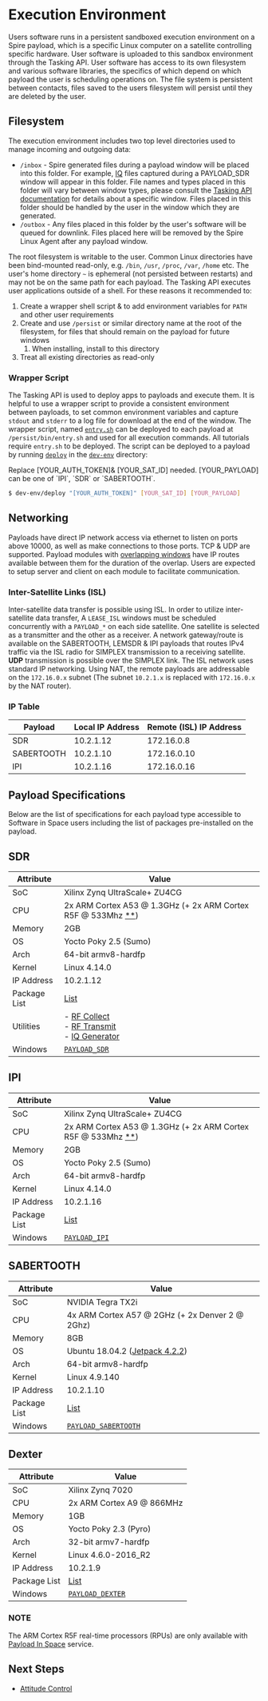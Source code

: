 # Execution Environment

Users software runs in a persistent sandboxed execution environment on a Spire payload, which is a specific Linux computer on a satellite controlling specific hardware.  User software is uploaded to this sandbox environment through the Tasking API.  User software has access to its own filesystem and various software libraries, the specifics of which depend on which payload the user is scheduling operations on.  The file system is persistent between contacts, files saved to the users filesystem will persist until they are deleted by the user.

## Filesystem

The execution environment includes two top level directories used to manage incoming and outgoing data:

* `/inbox` - Spire generated files during a payload window will be placed into this folder. 
For example, [IQ](#iq-generator) files captured during a PAYLOAD_SDR window will appear in this folder.  File names and types placed in this folder
will vary between window types, please consult the [Tasking API documentation](https://developers.spire.com/tasking-api-docs/) 
for details about a specific window.  Files placed in this folder should be handled by the user in the window which they are generated.
* `/outbox` - Any files placed in this folder by the user's software will be queued for downlink.  Files placed here will be removed by the Spire Linux Agent after 
any payload window.

The root filesystem is writable to the user. Common Linux directories have been bind-mounted read-only, e.g. `/bin`, `/usr`, `/proc`, `/var`, `/home` etc. The user's home directory `~` is ephemeral (not persisted between restarts) and may not be on the same path for each payload. The Tasking API executes user applications outside of a shell. For these reasons it recommended to:

1. Create a wrapper shell script & to add environment variables for `PATH` and other user requirements
1. Create and use `/persist` or similar directory name at the root of the filesystem, for files that should remain on the payload for future windows
   1. When installing, install to this directory
1. Treat all existing directories as read-only


### Wrapper Script

The Tasking API is used to deploy apps to payloads and execute them. It is helpful to use a wrapper script to provide a consistent environment between payloads, to set common environment variables and capture `stdout` and `stderr` to a log file for download at the end of the window. The wrapper script, named [`entry.sh`](https://github.com/nsat/space-services-user-guide/blob/main/dev-env/entry.sh) can be deployed to each payload at `/persist/bin/entry.sh` and used for all execution commands. All tutorials require `entry.sh` to be deployed. The script can be deployed to a payload by running [`deploy`](https://github.com/nsat/space-services-user-guide/blob/main/dev-env/deploy) in the [`dev-env`](https://github.com/nsat/space-services-user-guide/tree/main/dev-env) directory:


<aside class="notice">Replace [YOUR_AUTH_TOKEN]& [YOUR_SAT_ID] needed. [YOUR_PAYLOAD] can be one of `IPI`, `SDR` or `SABERTOOTH`.</aside>

```bash
$ dev-env/deploy "[YOUR_AUTH_TOKEN]" [YOUR_SAT_ID] [YOUR_PAYLOAD]
```


## Networking

Payloads have direct IP network access via ethernet to listen on ports above 10000, as well as make connections to those ports. TCP & UDP are supported. Payload modules with [overlapping windows](https://developers.spire.com/tasking-api-docs/#overlapping-windows) have IP routes available between them for the duration of the overlap. Users are expected to setup server and client on each module to facilitate communication.


### Inter-Satellite Links (ISL)

Inter-satellite data transfer is possible using ISL. In order to utilize inter-satellite data transfer, A `LEASE_ISL` windows must be scheduled concurrently with a `PAYLOAD_*` on each side satellite. One satellite is selected as a transmitter and the other as a receiver. A network gateway/route is available on the SABERTOOTH, LEMSDR & IPI payloads that routes IPv4 traffic via the ISL radio for SIMPLEX transmission to a receiving satellite. **UDP** transmission is possible over the SIMPLEX link.  The ISL network uses standard IP networking. Using NAT, the remote payloads are addressable on the
`172.16.0.x` subnet (The subnet `10.2.1.x` is replaced with `172.16.0.x` by the NAT router).


### IP Table

| Payload | Local IP Address | Remote (ISL) IP Address |
| - | - | - |
| SDR | 10.2.1.12 | 172.16.0.8 |
| SABERTOOTH | 10.2.1.10 | 172.16.0.10 |
| IPI | 10.2.1.16 | 172.16.0.16 |


## Payload Specifications

Below are the list of specifications for each payload type accessible to Software in Space users including the list of packages pre-installed on the payload.

## SDR

| Attribute    | Value                               |
| ------------ | ------------------------------------|
| SoC          | Xilinx Zynq UltraScale+ ZU4CG       |
| CPU          | 2x ARM Cortex A53 @ 1.3GHz (+ 2x ARM Cortex R5F @ 533Mhz [**](#note))	|
| Memory       | 2GB                                 |
| OS           | Yocto Poky 2.5 (Sumo)               |
| Arch         | 64-bit armv8-hardfp	              |
| Kernel       | Linux 4.14.0                        |
| IP Address   | 10.2.1.12                           |
| Package List | [List](./text/sdr_package_list.txt) |
| Utilities    | - [RF Collect](./Utilities.md#rf-collect)<br> - [RF Transmit](./Utilities.md#rf-transmit)<br> - [IQ Generator](./Utilities.md#iq-generator) |
| Windows      | [`PAYLOAD_SDR`](https://developers.spire.com/tasking-api-docs/#payload_sdr-v2) |


## IPI

| Attribute    | Value                               |
| ------------ | ------------------------------------|
| SoC          | Xilinx Zynq UltraScale+ ZU4CG       |
| CPU          | 2x ARM Cortex A53 @ 1.3GHz (+ 2x ARM Cortex R5F @ 533Mhz [**](#note))	|
| Memory       | 2GB                                 |
| OS           | Yocto Poky 2.5 (Sumo)               |
| Arch         | 64-bit armv8-hardfp	             |
| Kernel       | Linux 4.14.0                        |
| IP Address   | 10.2.1.16                            |
| Package List | [List](./text/ipi_package_list.txt) |
| Windows      | [`PAYLOAD_IPI`](https://developers.spire.com/tasking-api-docs/#payload_ipi) |


## SABERTOOTH

| Attribute    | Value                               |
| ------------ | ------------------------------------|
| SoC          | NVIDIA Tegra TX2i                   |
| CPU          | 4x ARM Cortex A57 @ 2GHz (+ 2x Denver 2 @ 2Ghz) |
| Memory       | 8GB                                 |
| OS           | Ubuntu 18.04.2 ([Jetpack 4.2.2](https://developer.nvidia.com/jetpack-422-archive)) |
| Arch         | 64-bit armv8-hardfp	             |
| Kernel       | Linux 4.9.140                       |
| IP Address   | 10.2.1.10                           |
| Package List | [List](./text/sabertooth_package_list.txt) |
| Windows      | [`PAYLOAD_SABERTOOTH`](https://developers.spire.com/tasking-api-docs/#compute-boards) |


## Dexter

| Attribute    | Value                               |
| ------------ | ------------------------------------|
| SoC          | Xilinx Zynq 7020                    |
| CPU          | 2x ARM Cortex A9 @ 866MHz	         |
| Memory       | 1GB                                 |
| OS           | Yocto Poky 2.3 (Pyro)               |
| Arch         | 32-bit armv7-hardfp	             |
| Kernel       | Linux 4.6.0-2016_R2                 |
| IP Address   | 10.2.1.9                            |
| Package List | [List](./text/dexter_package_list.txt) |
| Windows      | [`PAYLOAD_DEXTER`](https://developers.spire.com/tasking-api-docs/#payload_dexter) |

### NOTE

The ARM Cortex R5F real-time processors (RPUs) are only available with [Payload In Space](./PayloadInSpace.md) service.

## Next Steps

 - [Attitude Control](./AttitudeControl.md)
